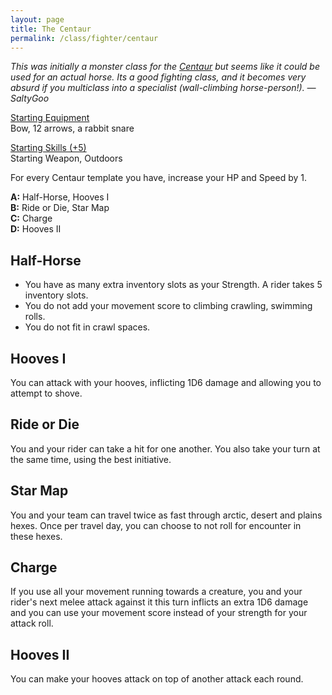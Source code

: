 ```yaml
---
layout: page
title: The Centaur
permalink: /class/fighter/centaur
---
```


<span class="alchemy"> *This was initially a monster class for the [Centaur](https://saltygoo.github.io/monsters/centaur) but seems like it could be used for an actual horse. Its a good fighting class, and it becomes very absurd if you multiclass into a specialist (wall-climbing horse-person!). — SaltyGoo* </span>

<ins>Starting Equipment</ins><br>
Bow, 12 arrows, a rabbit snare

<ins>Starting Skills (+5)</ins><br>
Starting Weapon, Outdoors

For every Centaur template you have, increase your HP and Speed by 1.

**A:** Half-Horse, Hooves I<br>
**B:** Ride or Die, Star Map<br>
**C:** Charge<br>
**D:** Hooves II<br>

## Half-Horse
- You have as many extra inventory slots as your Strength. A rider takes 5 inventory slots. 
- You do not add your movement score to climbing crawling, swimming rolls.
- You do not fit in crawl spaces.

## Hooves I
You can attack with your hooves, inflicting 1D6 damage and allowing you to attempt to shove.

## Ride or Die
You and your rider can take a hit for one another. You also take your turn at the same time, using the best initiative.

## Star Map
You and your team can travel twice as fast through arctic, desert and plains hexes. Once per travel day, you can choose to not roll for encounter in these hexes.

## Charge
If you use all your movement running towards a creature, you and your rider's next melee attack against it this turn inflicts an extra 1D6 damage and you can use your movement score instead of your strength for your attack roll.

## Hooves II
You can make your hooves attack on top of another attack each round.
